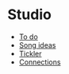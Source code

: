 # Studio

- [To do](todo.md)
- [Song ideas](songideas.md)
- [Tickler](tickler.md)
- [Connections](connections.md)
